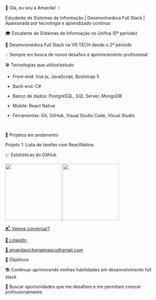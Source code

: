 🌸 Olá, eu sou a Amanda! ✨

Estudante de Sistemas de Informação | Desenvolvedora Full Stack | Apaixonada por tecnologia e aprendizado contínuo


🎓 Estudante de Sistemas de Informação no Unifoa (5º período)

💼 Desenvolvedora Full Stack na VR TECH desde o 2º período

💡 Sempre em busca de novos desafios e aprimoramento profissional
<br />

🛠️ Tecnologias que utilizo/estudo

- Front-end: Vue.js, JavaScript, Bootstrap 5
  
- Back-end: C#
  
- Banco de dados: PostgreSQL, SQL Server, MongoDB
  
- Mobile: React Native
  
- Ferramentas: Git, GitHub, Visual Studio Code, Visual Studio
<br />

🚀 Projetos em andamento

Projeto 1: Lista de tarefas com ReactNative.
<br />

📈 Estatísticas do GitHub

<div>
<a href="https://github.com/amandavicberg">
<img loading="lazy" height="180em" src="https://github-readme-stats.vercel.app/api/top-langs/?username=amandavicberg&layout=compact&langs_count=7&theme=dracula"/>
<img loading="lazy" height="180em" src="https://github-readme-streak-stats.herokuapp.com/?user=amandavicberg&theme=dracula&hide_border=false"/>
</div>


📬 Vamos conversar?

💼 LinkedIn

📧 amandavicbergamasco@gmail.com
<br />

🎯 Objetivos

📚 Continuar aprimorando minhas habilidades em desenvolvimento full stack

🚀 Buscar oportunidades que me desafiem e me permitam crescer profissionalmente

<!--
**amandavicberg/amandavicberg** is a ✨ _special_ ✨ repository because its `README.md` (this file) appears on your GitHub profile.

Here are some ideas to get you started:

- 🔭 I’m currently working on ...
- 🌱 I’m currently learning ...
- 👯 I’m looking to collaborate on ...
- 🤔 I’m looking for help with ...
- 💬 Ask me about ...
- 📫 How to reach me: ...
- 😄 Pronouns: ...
- ⚡ Fun fact: ...
-->
